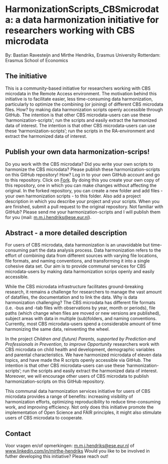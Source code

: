 # HarmonizationScripts_CBSmicrodata: a data harmonization initiative for researchers working with CBS microdata

By: Bastian Ravesteijn and Mirthe Hendriks, Erasmus University Rotterdam: Erasmus School of Economics  

## The initiative 
This is a community-based initiative for researchers working with CBS microdata in the Remote Access environment. The motivation behind this initiative is to facilitate easier, less time-consuming data harmonization, particularly to optimize the combining (or joining) of different CBS microdata files. How? by making data harmonization scripts openly accessible through GitHub. The intention is that other CBS microdata-users can use these ‘harmonization-scripts’; run the scripts and easily extract the harmonized data of interest. The intention is that other CBS microdata-users can use these ‘harmonization-scripts’; run the scripts in the RA-environment and extract the harmonized data of interest.  

## Publish your own data harmonization-scrips! 
Do you work with the CBS microdata? Did you write your own scripts to harmonize the CBS microdata? Please publish these harmonization-scripts on this GitHub repository! 
How? Log in to your own GitHub account and go to this repository. Click on [Fork](https://github.com/MMJHendriks/HarmonizationScripts_CBSmicrodata/fork). By doing this you create your own copy of this repository, one in which you can make changes without affecting the original. In the forked repository, you can create a new folder and add files - your own harmonization scripts - to this folder. Also add a project description in which you describe your project and your scripts. When you are finished, submit a pull request to the original repository. 
Not familiar with GitHub? Please send me your harmonization-scripts and I will publish them for you (mail: m.m.j.hendriks@ese.eur.nl).

## Abstract - a more detailed description    
For users of CBS microdata, data harmonization is an unavoidable but time-consuming part the data analysis process. Data harmonization refers to the effort of combining data from different sources with varying file locations, file formats, and naming conventions, and transforming it into a single cohesive data set. Our aim is to provide communal services for CBS microdata-users by making data harmonization scrips openly and easily accessible.  

While the CBS microdata infrastructure facilitates ground-breaking research, it remains a challenge for researchers to manage the vast amount of datafiles, the documentation and to link the data. Why is data harmonization challenging? The CBS microdata has different file formats (i.e. -bus and -tab files with observations by year, month or periods), file paths (which change when files are moved or new versions are published), subject areas with data in multiple (sub)folders, and naming conventions. Currently, most CBS microdata-users spend a considerable amount of time harmonizing the same data, reinventing the wheel.  

In the project _Children and (future) Parents, supported by Prediction and Professionals in Prevention, to improve Opportunity_ researchers work with CBS microdata on child health and development, demographic variables and parental characteristics. We have harmonized microdata of eleven data topics, and have made the R scripts openly accessible via GitHub. The intention is that other CBS microdata-users can use these ‘harmonization-scripts’; run the scripts and easily extract the harmonized data of interest. Moreover, we will encourage other users of CBS microdata to publish harmonization-scripts on this GitHub repository.  

This communal data harmonization services initiative for users of CBS microdata provides a range of benefits: increasing visibility of harmonization efforts, optimizing reproducibility to reduce time-consuming work, and improving efficiency. Not only does this initiative promote the implementation of Open Science and FAIR principles, it might also stimulate users of CBS microdata to cooperate.

## Contact
Voor vragen en/of opmerkingen: m.m.j.hendriks@ese.eur.nl of www.linkedin.com/in/mirthe-hendriks
Would you like to be involved in futher developing this initiative? Please reach out! 
